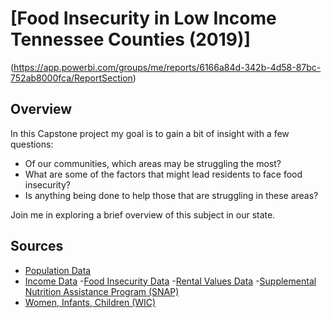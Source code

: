 # [Food Insecurity in Low Income Tennessee Counties (2019)]
(https://app.powerbi.com/groups/me/reports/6166a84d-342b-4d58-87bc-752ab8000fca/ReportSection)

## Overview
In this Capstone project my goal is to gain a bit of insight with a few questions:
- Of our communities, which areas may be struggling the most?
- What are some of the factors that might lead residents to face food insecurity?
- Is anything being done to help those that are struggling in these areas?

Join me in exploring a brief overview of this subject in our state.

## Sources
- [Population Data](https://www.census.gov/data/datasets/time-series/demo/popest/2010s-counties-total.html)
- [Income Data](https://censusreporter.org/topics/income/)
-[Food Insecurity Data](https://www.countyhealthrankings.org/app/tennessee/2021/overview)
-[Rental Values Data](https://www.huduser.gov/portal/datasets/fmr.html#2019_data)
-[Supplemental Nutrition Assistance Program (SNAP)](https://www.cbpp.org/research/food-assistance/a-closer-look-at-who-benefits-from-snap-state-by-state-fact-sheets#Tennessee)
- [Women, Infants, Children (WIC)](https://datacenter.kidscount.org/data/tables/2999-infants-and-children-receiving-wic-benefit#detailed/2/any/false/1729/any/13222,10115)